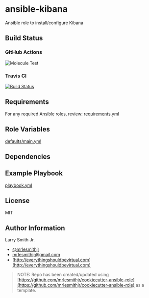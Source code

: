 # ansible-kibana

Ansible role to install/configure Kibana

## Build Status

### GitHub Actions

![Molecule Test](https://github.com/mrlesmithjr/ansible-kibana/workflows/Molecule%20Test/badge.svg)

### Travis CI

[![Build Status](https://travis-ci.org/mrlesmithjr/ansible-kibana.svg?branch=master)](https://travis-ci.org/mrlesmithjr/ansible-kibana)

## Requirements

For any required Ansible roles, review:
[requirements.yml](requirements.yml)

## Role Variables

[defaults/main.yml](defaults/main.yml)

## Dependencies

## Example Playbook

[playbook.yml](playbook.yml)

## License

MIT

## Author Information

Larry Smith Jr.

- [@mrlesmithjr](https://twitter.com/mrlesmithjr)
- [mrlesmithjr@gmail.com](mailto:mrlesmithjr@gmail.com)
- [http://everythingshouldbevirtual.com](http://everythingshouldbevirtual.com)

> NOTE: Repo has been created/updated using [https://github.com/mrlesmithjr/cookiecutter-ansible-role](https://github.com/mrlesmithjr/cookiecutter-ansible-role) as a template.
